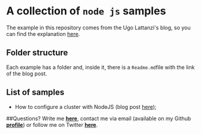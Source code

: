 # A collection of `node js` samples

The example in this repository comes from the Ugo Lattanzi's blog, so you can find the explanation [here](http://www.tostring.it).

## Folder structure
Each example has a folder and, inside it, there is a ```Readme.md```file with the link of the blog post.


## List of samples
- How to configure a cluster with NodeJS (blog post [here](http://tostring.it/2014/06/03/how-to-configure-a-cluster-with-node-js/));

##Questions?
Write me **[here](https://github.com/imperugo/NodeJs-Sample/issues)**, contact me via email (available on my Github **[profile](https://github.com/imperugo)**) or follow me on Twitter **[here](http://www.twitter.com/imperugo)**.
